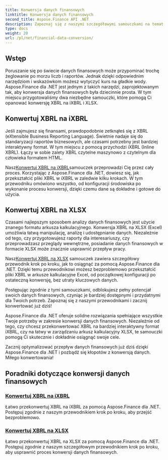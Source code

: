 ```yaml
---
title: Konwersja danych finansowych
linktitle: Konwersja danych finansowych
second_title: Aspose.Finance API .NET
description: Zapoznaj się z naszymi szczegółowymi samouczkami na temat konwersji XBRL na iXBRL i XLSX przy użyciu Aspose.Finance dla .NET. Z łatwością usprawnij konwersję danych finansowych.
type: docs
weight: 20
url: /pl/net/financial-data-conversion/
---
```

## Wstęp

Poruszanie się po świecie danych finansowych może przypominać trochę żeglowanie po morzu liczb i raportów. Jednak dzięki odpowiednim narzędziom i wskazówkom możesz wytyczyć kurs na gładkie wody. Aspose.Finance dla .NET jest jednym z takich narzędzi, zaprojektowanym tak, aby konwersja danych finansowych była dziecinnie prosta. W tym miejscu przygotowaliśmy dwa niezbędne samouczki, które pomogą Ci opanować konwersję XBRL na iXBRL i XLSX.

## Konwertuj XBRL na iXBRL

Jeśli zajmujesz się finansami, prawdopodobnie zetknąłeś się z XBRL (eXtensible Business Reporting Language). Świetnie nadaje się do standaryzacji raportów biznesowych, ale czasami potrzebny jest bardziej interaktywny format. W tym miejscu z pomocą przychodzi iXBRL (Inline XBRL). Łączy w sobie zalety XBRL czytelne maszynowo z czytelnym dla człowieka formatem HTML.

 Nasz[Konwertuj XBRL na iXBRL](./convert-xbrl-to-ixbrl/)samouczek przeprowadzi Cię przez cały proces. Korzystając z Aspose.Finance dla .NET, dowiesz się, jak przekształcić pliki XBRL w iXBRL w zaledwie kilku krokach. W tym przewodniku omówiono wszystko, od konfiguracji środowiska po wykonanie procesu konwersji, dzięki czemu dane są dokładne i gotowe do użycia.

## Konwertuj XBRL na XLSX

Czasami najlepszym sposobem analizy danych finansowych jest użycie znanego formatu arkusza kalkulacyjnego. Konwersja XBRL na XLSX (Excel) umożliwia łatwą manipulację, analizę i udostępnianie danych. Niezależnie od tego, czy przygotowujesz raporty dla interesariuszy, czy przeprowadzasz przeglądy wewnętrzne, posiadanie danych finansowych w formacie XLSX może znacznie usprawnić przepływ pracy.

 Nasz[Konwertuj XBRL na XLSX](./convert-xbrl-to-xlsx/) samouczek zawiera szczegółowy przewodnik krok po kroku, jak to osiągnąć za pomocą Aspose.Finance dla .NET. Dzięki temu przewodnikowi możesz bezproblemowo przekształcić pliki XBRL w arkusze kalkulacyjne Excel, od początkowej konfiguracji po ostateczną konwersję, bez utraty kluczowych danych.

Postępując zgodnie z tymi samouczkami, odblokujesz pełny potencjał swoich danych finansowych, czyniąc je bardziej dostępnymi i przydatnymi dla Twoich potrzeb. Zapoznaj się z naszymi przewodnikami i zacznij konwertować już dziś!

Aspose.Finance dla .NET oferuje solidne rozwiązania spełniające wszystkie Twoje potrzeby w zakresie konwersji danych finansowych. Niezależnie od tego, czy chcesz przekonwertować XBRL na bardziej interaktywny format iXBRL, czy na łatwy w zarządzaniu arkusz kalkulacyjny XLSX, te samouczki pomogą Ci skutecznie i dokładnie osiągnąć swoje cele.

Zacznij optymalizować przepływ danych finansowych już dziś dzięki Aspose.Finance dla .NET i pozbądź się kłopotów z konwersją danych. Miłego konwertowania!
## Poradniki dotyczące konwersji danych finansowych
### [Konwertuj XBRL na iXBRL](./convert-xbrl-to-ixbrl/)
Łatwo przekonwertuj XBRL na iXBRL za pomocą Aspose.Finance dla .NET. Postępuj zgodnie z naszym przewodnikiem krok po kroku, aby przejść bezproblemowo.
### [Konwertuj XBRL na XLSX](./convert-xbrl-to-xlsx/)
Łatwo przekonwertuj XBRL na XLSX za pomocą Aspose.Finance dla .NET. Postępuj zgodnie z naszym szczegółowym przewodnikiem krok po kroku, aby usprawnić proces konwersji danych finansowych.